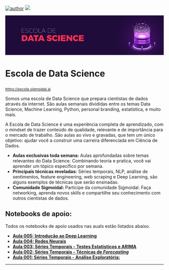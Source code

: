 [![author](https://img.shields.io/badge/author-carlosfab-red.svg)](https://www.linkedin.com/in/carlosfab) [![](https://img.shields.io/badge/python-3.7+-blue.svg)](https://www.python.org/downloads/release/python-365/)

<p align="center">
  <img src="/img/github-banner.png" >
</p>

# Escola de Data Science
<sub>https://escola.sigmoidal.ai</sub>

Somos uma escola de Data Science que prepara cientistas de dados através da internet. São aulas semanais divididas entre os temas Data Science, Machine Learning, Python, personal branding, estatística, e muito mais.

A Escola de Data Science é uma experiência completa de aprendizado, com o mindset de trazer conteúdo de qualidade, relevante e de importância para o mercado de trabalho. São aulas ao vivo e gravadas, que tem um único objetivo: ajudar você a construir uma carreira diferenciada em Ciência de Dados.

* **Aulas exclusivas toda semana:** Aulas aprofundadas sobre temas relevantes do Data Science. Combinando teoria e pratica, você vai aprender um tópico específico por semana.
* **Principais técnicas reveladas:** Séries temporais, NLP, análise de sentimentos, feature engineering, web scraping e Deep Learning, são alguns exemplos de técnicas que serão ensinadas.
* **Comunidade Sigmoidal:** Participe da comunidade Sigmoidal. Faça networking, aprenda novos skills e compartilhe seu conhecimento com outros cientistas de dados.


## Notebooks de apoio:
Todos os notebooks de apoio usados nas auals estão listados abaixo.

* [**Aula 005: Introdução ao Deep Learning**](https://github.com/carlosfab/escola-data-science/blob/master/notebooks/Aula_005_Introdu%C3%A7%C3%A3o_ao_Deep_Learning.ipynb)
* [**Aula 004: Redes Neurais**](https://github.com/carlosfab/escola-data-science/blob/master/notebooks/Aula_004_Redes_Neurais.ipynb)
* [**Aula 003: Séries Temporais - Testes Estatísticos e ARIMA**](https://github.com/carlosfab/escola-data-science/blob/master/notebooks/Aula_003_S%C3%A9ries_Temporais_(Time_Series)_Parte_3.ipynb)
* [**Aula 002: Séries Temporais - Técnicas de *Forecasting***](https://github.com/carlosfab/escola-data-science/blob/master/notebooks/Aula_002_S%C3%A9ries_Temporais_(Time_Series)_Parte_2.ipynb)
* [**Aula 001: Séries Temporais - Análise Exploratória:**](https://github.com/carlosfab/escola-data-science/blob/master/notebooks/Aula_001_Séries_Temporais_(Time_Series)_Parte_1.ipynb)

---







